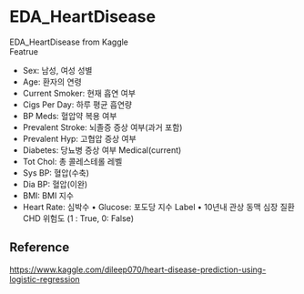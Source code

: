 # EDA_HeartDisease
EDA_HeartDisease from Kaggle    
Featrue
- Sex: 남성, 여성 성별
- Age: 환자의 연령
- Current Smoker: 현재 흡연 여부
- Cigs Per Day: 하루 평균 흡연량
- BP Meds: 혈압약 복용 여부
- Prevalent Stroke: 뇌졸증 증상 여부(과거 포함)
- Prevalent Hyp: 고협압 증상 여부
- Diabetes: 당뇨병 증상 여부
Medical(current)
- Tot Chol: 총 콜레스테롤 레벨
- Sys BP: 혈압(수축)
- Dia BP: 혈압(이완)
- BMI: BMI 지수
- Heart Rate: 심박수
• Glucose: 포도당 지수
Label
• 10년내 관상 동맥 심장 질환 CHD 위험도 (1 : True, 0: False)


###
## Reference
https://www.kaggle.com/dileep070/heart-disease-prediction-using-logistic-regression
